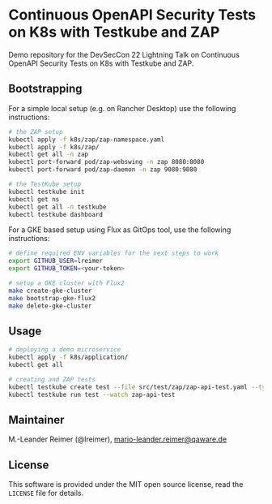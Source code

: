 # Continuous OpenAPI Security Tests on K8s with Testkube and ZAP

Demo repository for the DevSecCon 22 Lightning Talk on Continuous OpenAPI Security Tests on K8s with Testkube and ZAP.

## Bootstrapping

For a simple local setup (e.g. on Rancher Desktop) use the following instructions:

```bash
# the ZAP setup
kubectl apply -f k8s/zap/zap-namespace.yaml 
kubectl apply -f k8s/zap/
kubectl get all -n zap
kubectl port-forward pod/zap-webswing -n zap 8080:8080
kubectl port-forward pod/zap-daemon -n zap 9080:9080

# the TestKube setup
kubectl testkube init
kubectl get ns
kubectl get all -n testkube
kubectl testkube dashboard
```

For a GKE based setup using Flux as GitOps tool, use the following instructions:

```bash
# define required ENV variables for the next steps to work
export GITHUB_USER=lreimer
export GITHUB_TOKEN=<your-token>

# setup a GKE cluster with Flux2
make create-gke-cluster
make bootstrap-gke-flux2
make delete-gke-cluster
```

## Usage

```bash
# deploying a demo microservice
kubectl apply -f k8s/application/
kubectl get all

# creating and ZAP tests
kubectl testkube create test --file src/test/zap/zap-api-test.yaml --type "zap/api" --name zap-api-test
kubectl testkube run test --watch zap-api-test
```

## Maintainer

M.-Leander Reimer (@lreimer), <mario-leander.reimer@qaware.de>

## License

This software is provided under the MIT open source license, read the `LICENSE`
file for details.
